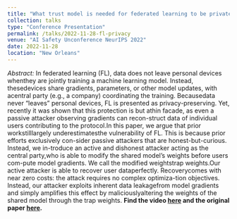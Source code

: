 ```yaml
---
title: "What trust model is needed for federated learning to be private?"
collection: talks
type: "Conference Presentation"
permalink: /talks/2022-11-28-fl-privacy
venue: "AI Safety Unconference NeurIPS 2022"
date: 2022-11-28
location: "New Orleans"
---
```


*Abstract:* In federated learning (FL), data does not leave personal devices whenthey  are  jointly  training  a  machine  learning  model.   Instead,  thesedevices share gradients, parameters, or other model updates, with acentral  party  (e.g.,  a  company)  coordinating  the  training.   Becausedata  never  “leaves”  personal  devices,  FL  is  presented  as  privacy-preserving.   Yet,  recently it was shown that this protection is but athin facade, as even a passive attacker observing gradients can recon-struct data of individual users contributing to the protocol.In this paper,  we argue that prior workstilllargely underestimatesthe vulnerability of FL. This is because prior efforts exclusively con-sider passive attackers that are honest-but-curious.   Instead,  we in-troduce an active and dishonest attacker acting as the central party,who is able to modify the shared model’s weights before users com-pute  model  gradients.   We  call  the  modified  weightstrap  weights.Our active attacker is able to recover user dataperfectly.  Recoverycomes with near zero costs: the attack requires no complex optimiza-tion objectives.  Instead, our attacker exploits inherent data leakagefrom model gradients and simply amplifies this effect by maliciouslyaltering the weights of the shared model through the trap weights. **Find the video [here](https://www.youtube.com/watch?v=I6CgqVQ5khs) and the original paper [here](https://arxiv.org/pdf/2112.02918.pdf).**
